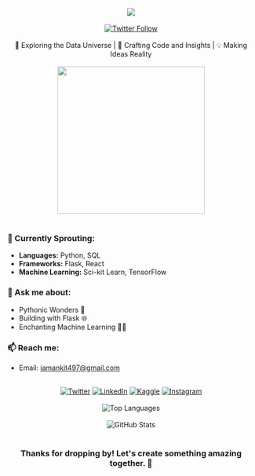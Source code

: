 <div align="center">
  <img src="https://readme-typing-svg.herokuapp.com/?font=Righteous&size=35&center=true&vCenter=true&width=500&height=70&duration=4000&lines=Hey+there!+👋;I'm+Ankit+Singh." />
</div>

<br>

<div align="center">
  <a href="https://twitter.com/awsmankit_" target="_blank">
    <img src="https://img.shields.io/twitter/follow/awsmankit_?label=Follow%20%40awsmankit_&style=social" alt="Twitter Follow">
  </a>
</div>

<br>

<div align="center">
  🚀 Exploring the Data Universe | 🌟 Crafting Code and Insights | 💡 Making Ideas Reality
</div>

<br>

<div align="center">
  <img src="https://media.giphy.com/media/l1J9EdzfOSgfyueL2/giphy.gif" width="300">
</div>

<br>

### 🌱 Currently Sprouting:
- **Languages:** Python, SQL
- **Frameworks:** Flask, React
- **Machine Learning:** Sci-kit Learn, TensorFlow

### 💬 Ask me about:
- Pythonic Wonders 🐍
- Building with Flask 🌐
- Enchanting Machine Learning 🧙‍♂️

### 📫 Reach me:
- Email: iamankit497@gmail.com

<br>

<div align="center">
  <a href="https://twitter.com/awsmankit_" target="_blank"><img src="https://img.shields.io/badge/Twitter-%40awsmankit_-blue?style=social&logo=twitter" alt="Twitter"></a>
  <a href="https://linkedin.com/in/ankitsingh282" target="_blank"><img src="https://img.shields.io/badge/LinkedIn-ankitsingh282-blue?style=social&logo=linkedin" alt="LinkedIn"></a>
  <a href="https://kaggle.com/awsmankitt" target="_blank"><img src="https://img.shields.io/badge/Kaggle-awsmankitt-blue?style=social&logo=kaggle" alt="Kaggle"></a>
  <a href="https://instagram.com/awsmankit" target="_blank"><img src="https://img.shields.io/badge/Instagram-awsmankit-blue?style=social&logo=instagram" alt="Instagram"></a>
</div>

<br>

<div align="center">
  <img src="https://github-readme-stats.vercel.app/api/top-langs/?username=awsmankit&layout=compact&theme=dark" alt="Top Languages">
</div>

<br>

<div align="center">
  <img src="https://github-readme-stats.vercel.app/api?username=awsmankit&show_icons=true&theme=dark" alt="GitHub Stats">
</div>

<br>

<div align="center">
  <h3>Thanks for dropping by! Let's create something amazing together. 🌟</h3>
</div>
